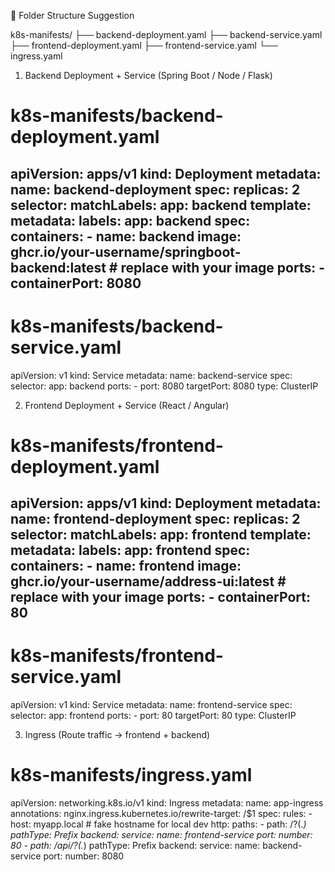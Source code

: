  📂 Folder Structure Suggestion

k8s-manifests/
 ├── backend-deployment.yaml
 ├── backend-service.yaml
 ├── frontend-deployment.yaml
 ├── frontend-service.yaml
 └── ingress.yaml
1. Backend Deployment + Service (Spring Boot / Node / Flask)
# k8s-manifests/backend-deployment.yaml
apiVersion: apps/v1
kind: Deployment
metadata:
  name: backend-deployment
spec:
  replicas: 2
  selector:
    matchLabels:
      app: backend
  template:
    metadata:
      labels:
        app: backend
    spec:
      containers:
        - name: backend
          image: ghcr.io/your-username/springboot-backend:latest # replace with your image
          ports:
            - containerPort: 8080
---
# k8s-manifests/backend-service.yaml
apiVersion: v1
kind: Service
metadata:
  name: backend-service
spec:
  selector:
    app: backend
  ports:
    - port: 8080
      targetPort: 8080
  type: ClusterIP

2. Frontend Deployment + Service (React / Angular)
# k8s-manifests/frontend-deployment.yaml
apiVersion: apps/v1
kind: Deployment
metadata:
  name: frontend-deployment
spec:
  replicas: 2
  selector:
    matchLabels:
      app: frontend
  template:
    metadata:
      labels:
        app: frontend
    spec:
      containers:
        - name: frontend
          image: ghcr.io/your-username/address-ui:latest # replace with your image
          ports:
            - containerPort: 80
---
# k8s-manifests/frontend-service.yaml
apiVersion: v1
kind: Service
metadata:
  name: frontend-service
spec:
  selector:
    app: frontend
  ports:
    - port: 80
      targetPort: 80
  type: ClusterIP

3. Ingress (Route traffic → frontend + backend)
# k8s-manifests/ingress.yaml
apiVersion: networking.k8s.io/v1
kind: Ingress
metadata:
  name: app-ingress
  annotations:
    nginx.ingress.kubernetes.io/rewrite-target: /$1
spec:
  rules:
    - host: myapp.local   # fake hostname for local dev
      http:
        paths:
          - path: /?(.*)
            pathType: Prefix
            backend:
              service:
                name: frontend-service
                port:
                  number: 80
          - path: /api/?(.*)
            pathType: Prefix
            backend:
              service:
                name: backend-service
                port:
                  number: 8080
